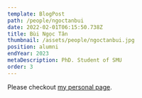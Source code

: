 ```yaml
---
template: BlogPost
path: /people/ngoctanbui
date: 2022-02-01T06:15:50.738Z
title: Bùi Ngọc Tân
thumbnail: /assets/people/ngoctanbui.jpg
position: alumni
endYear: 2023
metaDescription: PhD. Student of SMU
order: 3
---
```


Please checkout [my personal page](https://users.soict.hust.edu.vn/thanghq/?fbclid=IwAR2VaQ-JSrqiP-WFBaP8wqQMsfEwQ9ep10KAqNoQY63w2lZWPJuHPdgT8kQ).

